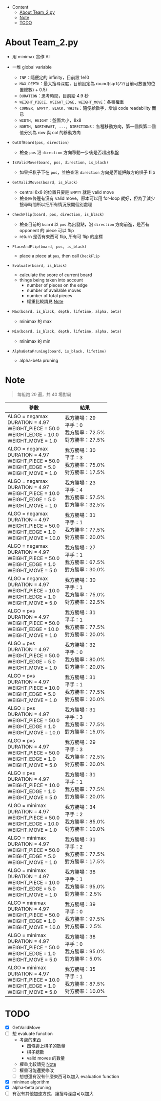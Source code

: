 - Content
  - [About Team_2.py](#About_Team_2.py)
  - [Note](#Note)
  - [TODO](#TODO)

# About Team_2.py

- 用 minimax 實作 AI
- 一堆 global variable
  - `INF`：隨便定的 infinity，目前設 1e10
  - `MAX_DEPTH`：最大搜尋深度，目前設定為 round(sqrt(72/目前可放置的位置總數) + 0.5)
  - `DURATION`：思考時間，目前給 4.9 秒
  - `WEIGHT_PIECE, WEIGHT_EDGE, WEIGHT_MOVE`：各種權重
  - `CORNER, EMPTY, BLACK, WHITE`：隨便給數字，增加 code readability 而已
  - `WIDTH, HEIGHT`：盤面大小，8x8
  - `NORTH, NORTHEAST, ..., DIRECTIONS`：各種移動方向，第一個與第二個值分別為 row 與 col 的移動方向

- `OutOfBoard(pos, direction)`
  - 檢查 `pos` 沿 `direction` 方向移動一步後是否超出棋盤

- `IsValidMove(board, pos, direction, is_black)`
  - 如果把棋子下在 `pos`，並檢查沿 `direction` 方向是否能把敵方的棋子 flip

- `GetValidMoves(board, is_black)`
  - central 6x6 的位置只要是 `EMPTY` 就是 valid move
  - 檢查四條邊有沒有 valid move，原本可以用 for-loop 就好，但為了減少搜尋時間所以把所有情況展開個別處理

- `CheckFlip(board, pos, direction, is_black)`
  - 檢查目前的 `board` 以 `pos` 為出發點，沿 `direction` 方向前進，是否有 opponent 的 piece 可以 flip
  - return 是否有東西可 flip, 所有可 flip 的座標

- `PlaceAndFlip(board, pos, is_black)`
  - place a piece at `pos`, then call `CheckFlip`

- `Evaluate(board, is_black)`
  - calculate the score of current board
  - things being taken into account
    - number of pieces on the edge
    - number of available moves
    - number of total pieces
    - 權重比較請見 [Note](#Note)

- `Max(board, is_black, depth, lifetime, alpha, beta)`
  - minimax 的 max

- `Min(board, is_black, depth, lifetime, alpha, beta)`
  - minimax 的 min

- `AlphaBetaPruning(board, is_black, lifetime)`
  - alpha-beta pruning

# Note

> 每組跑 20 遍，共 40 場對局

|參數|結果|
|-|-|
|ALGO = negamax<br/>DURATION = 4.97<br/>WEIGHT_PIECE = 50.0<br/>WEIGHT_EDGE = 10.0<br/>WEIGHT_MOVE = 1.0|我方勝場：29<br/>平手：0<br/>我方勝率：72.5%<br/>對方勝率：27.5%|
|ALGO = negamax<br/>DURATION = 4.97<br/>WEIGHT_PIECE = 50.0<br/>WEIGHT_EDGE = 5.0<br/>WEIGHT_MOVE = 1.0|我方勝場：30<br/>平手：3<br/>我方勝率：75.0%<br/>對方勝率：17.5%|
|ALGO = negamax<br/>DURATION = 4.97<br/>WEIGHT_PIECE = 10.0<br/>WEIGHT_EDGE = 5.0<br/>WEIGHT_MOVE = 1.0|我方勝場：23<br/>平手：4<br/>我方勝率：57.5%<br/>對方勝率：32.5%|
|ALGO = negamax<br/>DURATION = 4.97<br/>WEIGHT_PIECE = 50.0<br/>WEIGHT_EDGE = 1.0<br/>WEIGHT_MOVE = 10.0|我方勝場：31<br/>平手：1<br/>我方勝率：77.5%<br/>對方勝率：20.0%|
|ALGO = negamax<br/>DURATION = 4.97<br/>WEIGHT_PIECE = 50.0<br/>WEIGHT_EDGE = 1.0<br/>WEIGHT_MOVE = 5.0|我方勝場：27<br/>平手：1<br/>我方勝率：67.5%<br/>對方勝率：30.0%|
|ALGO = negamax<br/>DURATION = 4.97<br/>WEIGHT_PIECE = 10.0<br/>WEIGHT_EDGE = 1.0<br/>WEIGHT_MOVE = 5.0|我方勝場：30<br/>平手：1<br/>我方勝率：75.0%<br/>對方勝率：22.5%|
|ALGO = pvs<br/>DURATION = 4.97<br/>WEIGHT_PIECE = 50.0<br/>WEIGHT_EDGE = 10.0<br/>WEIGHT_MOVE = 1.0|我方勝場：31<br/>平手：1<br/>我方勝率：77.5%<br/>對方勝率：20.0%|
|ALGO = pvs<br/>DURATION = 4.97<br/>WEIGHT_PIECE = 50.0<br/>WEIGHT_EDGE = 5.0<br/>WEIGHT_MOVE = 1.0|我方勝場：32<br/>平手：0<br/>我方勝率：80.0%<br/>對方勝率：20.0%|
|ALGO = pvs<br/>DURATION = 4.97<br/>WEIGHT_PIECE = 10.0<br/>WEIGHT_EDGE = 5.0<br/>WEIGHT_MOVE = 1.0|我方勝場：31<br/>平手：1<br/>我方勝率：77.5%<br/>對方勝率：20.0%|
|ALGO = pvs<br/>DURATION = 4.97<br/>WEIGHT_PIECE = 50.0<br/>WEIGHT_EDGE = 1.0<br/>WEIGHT_MOVE = 10.0|我方勝場：31<br/>平手：3<br/>我方勝率：77.5%<br/>對方勝率：15.0%|
|ALGO = pvs<br/>DURATION = 4.97<br/>WEIGHT_PIECE = 50.0<br/>WEIGHT_EDGE = 1.0<br/>WEIGHT_MOVE = 5.0|我方勝場：29<br/>平手：3<br/>我方勝率：72.5%<br/>對方勝率：20.0%|
|ALGO = pvs<br/>DURATION = 4.97<br/>WEIGHT_PIECE = 10.0<br/>WEIGHT_EDGE = 1.0<br/>WEIGHT_MOVE = 5.0|我方勝場：31<br/>平手：1<br/>我方勝率：77.5%<br/>對方勝率：20.0%|
|ALGO = minimax<br/>DURATION = 4.97<br/>WEIGHT_PIECE = 50.0<br/>WEIGHT_EDGE = 10.0<br/>WEIGHT_MOVE = 1.0|我方勝場：34<br/>平手：2<br/>我方勝率：85.0%<br/>對方勝率：10.0%|
|ALGO = minimax<br/>DURATION = 4.97<br/>WEIGHT_PIECE = 50.0<br/>WEIGHT_EDGE = 5.0<br/>WEIGHT_MOVE = 1.0|我方勝場：31<br/>平手：2<br/>我方勝率：77.5%<br/>對方勝率：17.5%|
|ALGO = minimax<br/>DURATION = 4.97<br/>WEIGHT_PIECE = 10.0<br/>WEIGHT_EDGE = 5.0<br/>WEIGHT_MOVE = 1.0|我方勝場：38<br/>平手：1<br/>我方勝率：95.0%<br/>對方勝率：2.5%|
|ALGO = minimax<br/>DURATION = 4.97<br/>WEIGHT_PIECE = 50.0<br/>WEIGHT_EDGE = 1.0<br/>WEIGHT_MOVE = 10.0|我方勝場：39<br/>平手：0<br/>我方勝率：97.5%<br/>對方勝率：2.5%|
|ALGO = minimax<br/>DURATION = 4.97<br/>WEIGHT_PIECE = 50.0<br/>WEIGHT_EDGE = 1.0<br/>WEIGHT_MOVE = 5.0|我方勝場：38<br/>平手：0<br/>我方勝率：95.0%<br/>對方勝率：5.0%|
|ALGO = minimax<br/>DURATION = 4.97<br/>WEIGHT_PIECE = 10.0<br/>WEIGHT_EDGE = 1.0<br/>WEIGHT_MOVE = 5.0|我方勝場：35<br/>平手：1<br/>我方勝率：87.5%<br/>對方勝率：10.0%|

# TODO

- [x] GetValidMove
- [ ] 想 evaluate function
  - 考慮的東西
    - 四條邊上棋子的數量
    - 棋子總數
    - valid moves 的數量
  - 權重比較請見 [Note](#Note)
  - [ ] 權重可能還要修改
  - [ ] 想想還有沒有什麼東西可以加入 evaluation function
- [x] minimax algorithm
- [x] alpha-beta pruning
- [ ] 有沒有其他加速方式，讓搜尋深度可以加大
